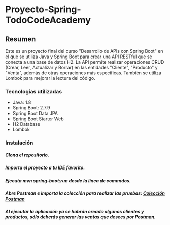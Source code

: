 # Proyecto-Spring-TodoCodeAcademy

## Resumen
Este es un proyecto final del curso "Desarrollo de APIs con Spring Boot" en el que se utiliza Java y Spring Boot para crear una API RESTful que se conecta a una base de datos H2. La API permite realizar operaciones CRUD (Crear, Leer, Actualizar y Borrar) en las entidades "Cliente", "Producto" y "Venta", además de otras operaciones más específicas. También se utiliza Lombok para mejorar la lectura del código.

### Tecnologías utilizadas
* Java: 1.8
* Spring Boot: 2.7.9
* Spring Boot Data JPA
* Spring Boot Starter Web
* H2 Database
* Lombok

### Instalación

##### Clona el repositorio.
##### Importa el proyecto a tu IDE favorito.
##### Ejecuta mvn spring-boot:run desde la línea de comandos.
##### Abre Postman e importa la colección para realizar las pruebas: [Colección Postman](https://drive.google.com/file/d/12f4H3BMD2JvJyeHAr0-5_8w92nykFL3k/view?usp=share_link)
##### Al ejecutar la aplicación ya se habrán creado algunos clientes y productos, sólo deberás generar las ventas que desees por Postman.

